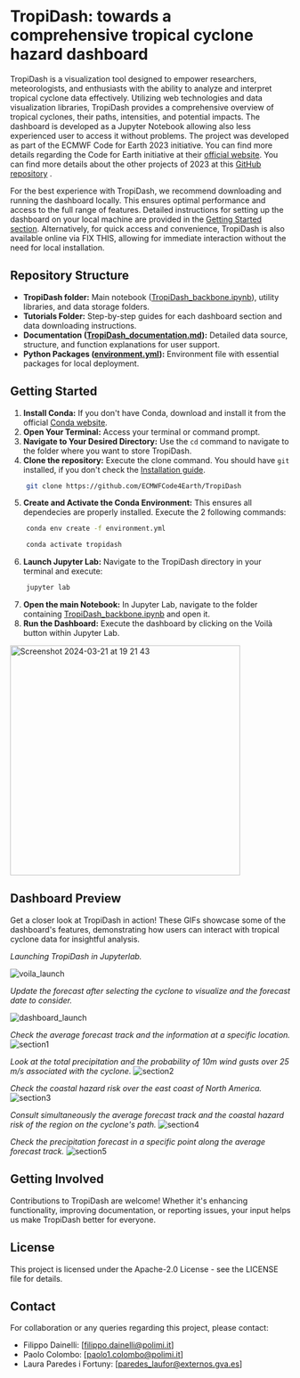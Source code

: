 # TropiDash: towards a comprehensive tropical cyclone hazard dashboard

TropiDash is a visualization tool designed to empower researchers, meteorologists, and enthusiasts with the ability to analyze and interpret tropical cyclone data effectively. Utilizing web technologies and data visualization libraries, TropiDash provides a comprehensive overview of tropical cyclones, their paths, intensities, and potential impacts. The dashboard is developed as a Jupyter Notebook allowing also less experienced user to access it without problems. 
The project was developed as part of the ECMWF Code for Earth 2023 initiative. You can find more details regarding the Code for Earth initiative at their [official website](https://codeforearth.ecmwf.int/). You can find more details about the other projects of 2023 at this [GitHub repository](https://github.com/ECMWFCode4Earth/challenges_2023) .

For the best experience with TropiDash, we recommend downloading and running the dashboard locally. This ensures optimal performance and access to the full range of features. Detailed instructions for setting up the dashboard on your local machine are provided in the [Getting Started section](#getting-started). Alternatively, for quick access and convenience, TropiDash is also available online via FIX THIS, allowing for immediate interaction without the need for local installation.

## Repository Structure

- **TropiDash folder:** Main notebook ([TropiDash_backbone.ipynb](https://github.com/ECMWFCode4Earth/TropiDash/blob/main/TropiDash/TropiDash_backbone.ipynb)), utility libraries, and data storage folders.
- **Tutorials Folder:** Step-by-step guides for each dashboard section and data downloading instructions.
- **Documentation ([TropiDash_documentation.md](https://github.com/ECMWFCode4Earth/TropiDash/blob/main/TropiDash_documentation.md)):** Detailed data source, structure, and function explanations for user support.
- **Python Packages ([environment.yml](https://github.com/ECMWFCode4Earth/TropiDash/blob/main/environment.yml)):** Environment file with essential packages for local deployment. 

## Getting Started 

1. **Install Conda:** If you don't have Conda, download and install it from the official [Conda website](https://conda.io/projects/conda/en/latest/user-guide/install/index.html).
2. **Open Your Terminal:** Access your terminal or command prompt.
3. **Navigate to Your Desired Directory:** Use the `cd` command to navigate to the folder where you want to store TropiDash.
4. **Clone the repository:** Execute the clone command. You should have `git` installed, if you don't check the [Installation guide](https://git-scm.com/book/it/v2/Per-Iniziare-Installing-Git).
```bash
    git clone https://github.com/ECMWFCode4Earth/TropiDash
```
5. **Create and Activate the Conda Environment:** This ensures all dependecies are properly installed. Execute the 2 following commands:
```bash
    conda env create -f environment.yml
```
```bash
    conda activate tropidash
```
6. **Launch Jupyter Lab:** Navigate to the TropiDash directory in your terminal and execute:
```bash
    jupyter lab
```
7. **Open the main Notebook:** In Jupyter Lab, navigate to the folder containing [TropiDash_backbone.ipynb](https://github.com/ECMWFCode4Earth/TropiDash/blob/main/TropiDash/TropiDash_backbone.ipynb) and open it.
8. **Run the Dashboard:** Execute the dashboard by clicking on the Voilà button within Jupyter Lab. 
<img width="413" alt="Screenshot 2024-03-21 at 19 21 43" src="https://github.com/ECMWFCode4Earth/TropiDash/assets/54897571/93672154-9a4c-4c36-b067-56b2edebef22">

## Dashboard Preview

Get a closer look at TropiDash in action! These GIFs showcase some of the dashboard's features, demonstrating how users can interact with tropical cyclone data for insightful analysis.

*Launching TropiDash in Jupyterlab.*

![voila_launch](https://github.com/ECMWFCode4Earth/TropiDash/assets/54897571/40418464-992b-41cc-987c-0dc2a4d86a29)

*Update the forecast after selecting the cyclone to visualize and the forecast date to consider.*

![dashboard_launch](https://github.com/ECMWFCode4Earth/TropiDash/assets/54897571/7bd117ba-c799-4159-a08f-9f8da977b263)

*Check the average forecast track and the information at a specific location.*
![section1](https://github.com/ECMWFCode4Earth/TropiDash/assets/54897571/7fa6d1dd-fc98-4251-9fda-8021846b14ae)

*Look at the total precipitation and the probability of 10m wind gusts over 25 m/s associated with the cyclone.*
![section2](https://github.com/ECMWFCode4Earth/TropiDash/assets/54897571/f8f09d3b-e745-4753-8f6b-17fb494a0730)

*Check the coastal hazard risk over the east coast of North America.*
![section3](https://github.com/ECMWFCode4Earth/TropiDash/assets/54897571/4370a5c2-f69a-4a5b-98d9-7b6672105107)

*Consult simultaneously the average forecast track and the coastal hazard risk of the region on the cyclone's path.*
![section4](https://github.com/ECMWFCode4Earth/TropiDash/assets/54897571/468524fb-bd82-434f-a4a2-604b853d9392)

*Check the precipitation forecast in a specific point along the average forecast track.*
![section5](https://github.com/ECMWFCode4Earth/TropiDash/assets/54897571/f26d26d8-6a13-4b43-a3b4-7680c6f10083)

## Getting Involved

Contributions to TropiDash are welcome! Whether it's enhancing functionality, improving documentation, or reporting issues, your input helps us make TropiDash better for everyone.

## License

This project is licensed under the Apache-2.0 License - see the LICENSE file for details.

## Contact

For collaboration or any queries regarding this project, please contact:

- Filippo Dainelli: [filippo.dainelli@polimi.it]
- Paolo Colombo: [paolo1.colombo@polimi.it]
- Laura Paredes i Fortuny: [paredes_laufor@externos.gva.es]

